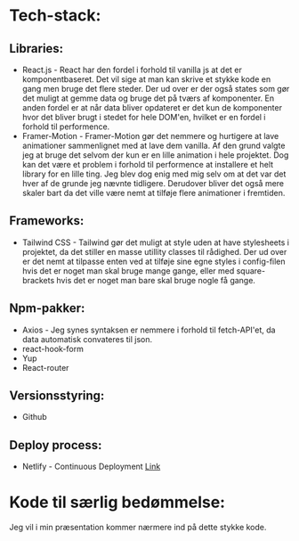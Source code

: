 # Tech-stack:

## Libraries: 
- React.js - React har den fordel i forhold til vanilla js at det er komponentbaseret. Det vil sige at man kan skrive et stykke kode en gang men bruge det flere steder. Der ud over er der også states som gør det muligt at gemme data og bruge det på tværs af komponenter. En anden fordel er at når data bliver opdateret er det kun de komponenter hvor det bliver brugt i stedet for hele DOM'en, hvilket er en fordel i forhold til performence.
- Framer-Motion - Framer-Motion gør det nemmere og hurtigere at lave animationer sammenlignet med at lave dem vanilla. Af den grund valgte jeg at bruge det selvom der kun er en lille animation i hele projektet. Dog kan det være et problem i forhold til performence at installere et helt library for en lille ting. Jeg blev dog enig med mig selv om at det var det hver af de grunde jeg nævnte tidligere. Derudover bliver det også mere skaler bart da det ville være nemt at tilføje flere animationer i fremtiden.

## Frameworks: 
- Tailwind CSS - Tailwind gør det muligt at style uden at have stylesheets i projektet, da det stiller en masse utillity classes til rådighed. Der ud over er det nemt at tilpasse enten ved at tilføje sine egne styles i config-filen hvis det er noget man skal bruge mange gange, eller med square-brackets hvis det er noget man bare skal bruge nogle få gange.

## Npm-pakker:
- Axios - Jeg synes syntaksen er nemmere i forhold til fetch-API'et, da data automatisk convateres til json.
- react-hook-form 
- Yup 
- React-router  

## Versionsstyring:
- Github

## Deploy process:
- Netlify - Continuous Deployment [Link](https://jesper-svendeproeve.netlify.app/)

# Kode til særlig bedømmelse:
Jeg vil i min præsentation kommer nærmere ind på dette stykke kode.
